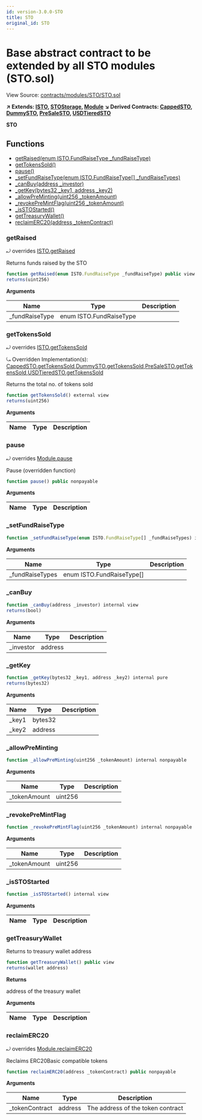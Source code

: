 ```yaml
---
id: version-3.0.0-STO
title: STO
original_id: STO
---
```


# Base abstract contract to be extended by all STO modules (STO.sol)

View Source: [contracts/modules/STO/STO.sol](../../contracts/modules/STO/STO.sol)

**↗ Extends: [ISTO](ISTO.md), [STOStorage](STOStorage.md), [Module](Module.md)**
**↘ Derived Contracts: [CappedSTO](CappedSTO.md), [DummySTO](DummySTO.md), [PreSaleSTO](PreSaleSTO.md), [USDTieredSTO](USDTieredSTO.md)**

**STO**

## Functions

- [getRaised(enum ISTO.FundRaiseType _fundRaiseType)](#getraised)
- [getTokensSold()](#gettokenssold)
- [pause()](#pause)
- [_setFundRaiseType(enum ISTO.FundRaiseType[] _fundRaiseTypes)](#_setfundraisetype)
- [_canBuy(address _investor)](#_canbuy)
- [_getKey(bytes32 _key1, address _key2)](#_getkey)
- [_allowPreMinting(uint256 _tokenAmount)](#_allowpreminting)
- [_revokePreMintFlag(uint256 _tokenAmount)](#_revokepremintflag)
- [_isSTOStarted()](#_isstostarted)
- [getTreasuryWallet()](#gettreasurywallet)
- [reclaimERC20(address _tokenContract)](#reclaimerc20)

### getRaised

⤾ overrides [ISTO.getRaised](ISTO.md#getraised)

Returns funds raised by the STO

```js
function getRaised(enum ISTO.FundRaiseType _fundRaiseType) public view
returns(uint256)
```

**Arguments**

| Name        | Type           | Description  |
| ------------- |------------- | -----|
| _fundRaiseType | enum ISTO.FundRaiseType |  | 

### getTokensSold

⤾ overrides [ISTO.getTokensSold](ISTO.md#gettokenssold)

⤿ Overridden Implementation(s): [CappedSTO.getTokensSold](CappedSTO.md#gettokenssold),[DummySTO.getTokensSold](DummySTO.md#gettokenssold),[PreSaleSTO.getTokensSold](PreSaleSTO.md#gettokenssold),[USDTieredSTO.getTokensSold](USDTieredSTO.md#gettokenssold)

Returns the total no. of tokens sold

```js
function getTokensSold() external view
returns(uint256)
```

**Arguments**

| Name        | Type           | Description  |
| ------------- |------------- | -----|

### pause

⤾ overrides [Module.pause](Module.md#pause)

Pause (overridden function)

```js
function pause() public nonpayable
```

**Arguments**

| Name        | Type           | Description  |
| ------------- |------------- | -----|

### _setFundRaiseType

```js
function _setFundRaiseType(enum ISTO.FundRaiseType[] _fundRaiseTypes) internal nonpayable
```

**Arguments**

| Name        | Type           | Description  |
| ------------- |------------- | -----|
| _fundRaiseTypes | enum ISTO.FundRaiseType[] |  | 

### _canBuy

```js
function _canBuy(address _investor) internal view
returns(bool)
```

**Arguments**

| Name        | Type           | Description  |
| ------------- |------------- | -----|
| _investor | address |  | 

### _getKey

```js
function _getKey(bytes32 _key1, address _key2) internal pure
returns(bytes32)
```

**Arguments**

| Name        | Type           | Description  |
| ------------- |------------- | -----|
| _key1 | bytes32 |  | 
| _key2 | address |  | 

### _allowPreMinting

```js
function _allowPreMinting(uint256 _tokenAmount) internal nonpayable
```

**Arguments**

| Name        | Type           | Description  |
| ------------- |------------- | -----|
| _tokenAmount | uint256 |  | 

### _revokePreMintFlag

```js
function _revokePreMintFlag(uint256 _tokenAmount) internal nonpayable
```

**Arguments**

| Name        | Type           | Description  |
| ------------- |------------- | -----|
| _tokenAmount | uint256 |  | 

### _isSTOStarted

```js
function _isSTOStarted() internal view
```

**Arguments**

| Name        | Type           | Description  |
| ------------- |------------- | -----|

### getTreasuryWallet

Returns to treasury wallet address

```js
function getTreasuryWallet() public view
returns(wallet address)
```

**Returns**

address of the treasury wallet

**Arguments**

| Name        | Type           | Description  |
| ------------- |------------- | -----|

### reclaimERC20

⤾ overrides [Module.reclaimERC20](Module.md#reclaimerc20)

Reclaims ERC20Basic compatible tokens

```js
function reclaimERC20(address _tokenContract) public nonpayable
```

**Arguments**

| Name        | Type           | Description  |
| ------------- |------------- | -----|
| _tokenContract | address | The address of the token contract | 

